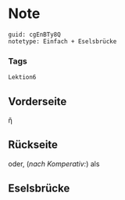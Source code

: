 # Note
```
guid: cgEnBTy8Q
notetype: Einfach + Eselsbrücke
```

### Tags
```
Lektion6
```

## Vorderseite
ἢ

## Rückseite
oder, (<i>nach Komperativ:</i>) als

## Eselsbrücke


